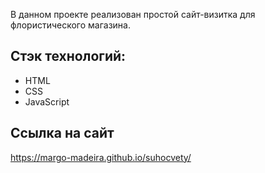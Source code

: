 В данном проекте реализован простой сайт-визитка для флористического магазина.

## Стэк технологий:
- HTML
- CSS
- JavaScript

## Ссылка на сайт
https://margo-madeira.github.io/suhocvety/
